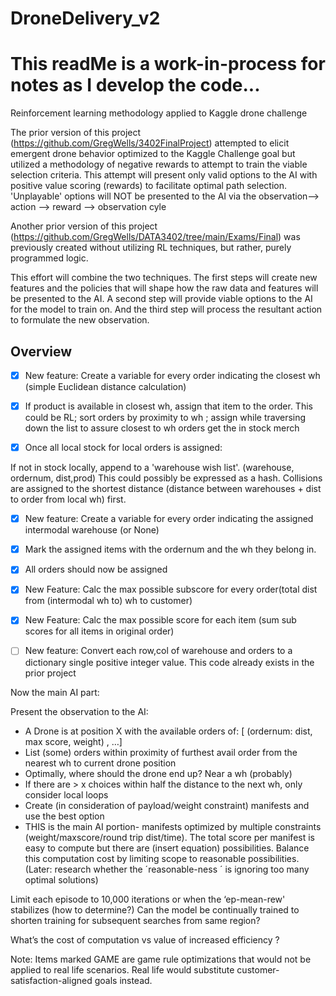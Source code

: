 # DroneDelivery_v2

# This readMe is a work-in-process for notes as I develop the code...

Reinforcement learning methodology applied to Kaggle drone challenge 

The prior version of this project (https://github.com/GregWells/3402FinalProject) attempted to elicit emergent drone behavior optimized to the Kaggle Challenge goal but utilized a methodology of negative rewards to attempt to train the viable selection criteria. This attempt will present only valid options to the AI with positive value scoring (rewards) to facilitate optimal path selection. 'Unplayable' options will NOT be presented to the AI via the observation--> action --> reward --> observation cyle

Another prior version of this project (https://github.com/GregWells/DATA3402/tree/main/Exams/Final) was previously created without utilizing RL techniques, but rather, purely programmed logic.  

This effort will combine the two techniques. The first steps will create new features and the policies that will shape how the raw data and features will be presented to the AI. A second step will provide viable options to the AI for the model to train on. And the third step will process the resultant action to formulate the new observation.



## Overview


- [x] New feature: Create a variable for every order indicating the closest wh (simple Euclidean distance calculation)
 


- [x] If product is available in closest wh, assign that item to the order. This could be RL; sort orders by proximity to wh ; assign while traversing down the list to assure closest to wh orders get the in stock merch


- [x] Once all local stock for local orders is assigned:


If not in stock locally, append to a 'warehouse wish list'. (warehouse, ordernum, dist,prod) This could possibly be expressed as a hash. Collisions are assigned to the shortest distance (distance between warehouses + dist to order from local wh) first.


- [x] New feature: Create a variable for every order indicating the assigned intermodal warehouse (or None)


- [x] Mark the assigned items with the ordernum and the wh they belong in. 


- [x] All orders should now be assigned


- [x] New Feature: Calc the max possible subscore for every order(total dist from (intermodal wh to) wh to customer) 

- [x] New Feature: Calc the max possible score for each item (sum sub scores for all items in original order) 

- [ ] New feature: Convert each row,col of warehouse and orders to a dictionary single positive integer value. This code already exists in the prior project


Now the main AI part:

Present the observation to the AI:
* A Drone is at position X with the available orders of: [ (ordernum: dist, max score, weight) , …]  
* List (some) orders within proximity of furthest avail order from the nearest wh to current drone position 
* Optimally, where should the drone end up? Near a wh (probably) 
* If there are > x choices within half the distance to the next wh, only consider local loops
* Create (in consideration of payload/weight constraint) manifests and use the best option 
* THIS is the main AI portion- manifests optimized by multiple constraints (weight/maxscore/round trip dist/time). The total score per manifest is easy to compute but there are (insert equation) possibilities. Balance this computation cost by limiting scope to reasonable possibilities. (Later: research whether the ´reasonable-ness ´ is ignoring too many optimal solutions) 


Limit each episode to 10,000 iterations or when the ‘ep-mean-rew' stabilizes (how to determine?) Can the model be continually trained to shorten training for subsequent searches from same region?

What’s the cost of computation vs value of increased efficiency ? 


Note: Items marked GAME are game rule optimizations that would not be applied to real life scenarios. Real life would substitute customer-satisfaction-aligned goals instead.